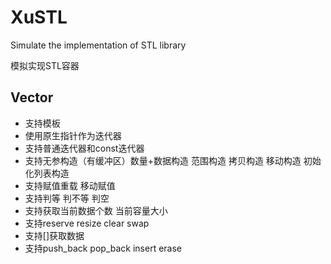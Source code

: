 # XuSTL
Simulate the implementation of STL library

模拟实现STL容器

## Vector

* 支持模板
* 使用原生指针作为迭代器
* 支持普通迭代器和const迭代器
* 支持无参构造（有缓冲区）数量+数据构造 范围构造 拷贝构造 移动构造 初始化列表构造
* 支持赋值重载 移动赋值
* 支持判等 判不等 判空
* 支持获取当前数据个数 当前容量大小
* 支持reserve resize clear swap
* 支持[]获取数据
* 支持push_back pop_back insert erase 